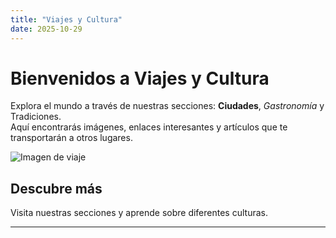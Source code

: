 ```yaml
---
title: "Viajes y Cultura"
date: 2025-10-29
---
```


# Bienvenidos a Viajes y Cultura

Explora el mundo a través de nuestras secciones: **Ciudades**, *Gastronomía* y Tradiciones.  
Aquí encontrarás imágenes, enlaces interesantes y artículos que te transportarán a otros lugares.

![Imagen de viaje](https://unsplash.com/photos/rTZW4f02zY8)

## Descubre más

Visita nuestras secciones y aprende sobre diferentes culturas.

---
